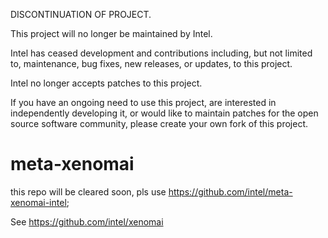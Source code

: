 DISCONTINUATION OF PROJECT.

This project will no longer be maintained by Intel.

Intel has ceased development and contributions including, but not limited to, maintenance, bug fixes, new releases, or updates, to this project. 

Intel no longer accepts patches to this project.

If you have an ongoing need to use this project, are interested in independently developing it, or would like to maintain patches for the open source software community, please create your own fork of this project. 
# meta-xenomai

this repo will be cleared soon, pls use https://github.com/intel/meta-xenomai-intel;

See https://github.com/intel/xenomai


